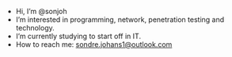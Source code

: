 - Hi, I’m @sonjoh
- I’m interested in programming, network, penetration testing and technology.
- I’m currently studying to start off in IT.
- How to reach me: sondre.johans1@outlook.com
